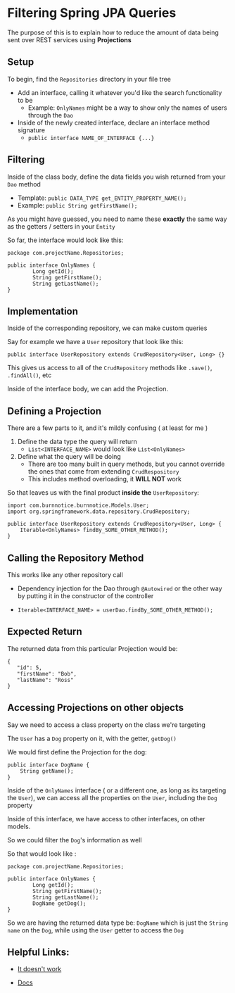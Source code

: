 # Filtering Spring JPA Queries
The purpose of this is to explain how to reduce the amount of data being sent over REST services using **Projections**

## Setup
To begin, find the `Repositories` directory in your file tree

- Add an interface, calling it whatever you'd like the search functionality to be
	- Example: `OnlyNames` might be a way to show only the names of users through the `Dao`
- Inside of the newly created interface, declare an interface method signature
	- `public interface NAME_OF_INTERFACE {...}`

## Filtering
Inside of the class body, define the data fields you wish returned from your `Dao` method

- Template: `public DATA_TYPE get_ENTITY_PROPERTY_NAME();`
- Example: `public String getFirstName();` 

As you might have guessed, you need to name these **exactly** the same way as the getters / setters in your `Entity`

So far, the interface would look like this: 
```
package com.projectName.Repositories;

public interface OnlyNames {
        Long getId();
        String getFirstName();
        String getLastName();
}
```

## Implementation
Inside of the corresponding repository, we can make custom queries

Say for example we have a `User` repository that look like this:

`public interface UserRepository extends CrudRepository<User, Long> {}`

This gives us access to all of the `CrudRepository` methods like `.save()`, `.findAll()`, etc

Inside of the interface body, we can add the Projection.

## Defining a Projection
There are a few parts to it, and it's mildly confusing ( at least for me )

1. Define the data type the query will return
	- `List<INTERFACE_NAME>` would look like `List<OnlyNames>`
2. Define what the query will be doing
	- There are too many built in query methods, but you cannot override the ones that come from extending `CrudRespository`
	- This includes method overloading, it **WILL NOT** work

So that leaves us with the final product **inside the** `UserRepository`:
```
import com.burnnotice.burnnotice.Models.User;
import org.springframework.data.repository.CrudRepository;

public interface UserRepository extends CrudRepository<User, Long> {
    Iterable<OnlyNames> findBy_SOME_OTHER_METHOD();
}
```

## Calling the Repository Method
This works like any other repository call

- Dependency injection for the Dao through `@Autowired` or the other way by putting it in the constructor of the controller

- `Iterable<INTERFACE_NAME> = userDao.findBy_SOME_OTHER_METHOD();`

## Expected Return
The returned data from this particular Projection would be: 
```
{
   "id": 5,
   "firstName": "Bob",
   "lastName": "Ross"
}
```

## Accessing Projections on other objects
Say we need to access a class property on the class we're targeting

The `User` has a `Dog` property on it, with the getter, `getDog()`

We would first define the Projection for the dog:
```
public interface DogName {
    String getName();
}
```

Inside of the `OnlyNames` interface ( or a different one, as long as its targeting the `User`), we can access all the properties on the `User`, including the `Dog` property

Inside of this interface, we have access to other interfaces, on other models. 

So we could filter the `Dog`'s information as well

So that would look like :
```
package com.projectName.Repositories;

public interface OnlyNames {
        Long getId();
        String getFirstName();
        String getLastName();
        DogName getDog();
}
```

So we are having the returned data type be: `DogName` which is just the `String name` on the `Dog`, while using the `User` getter to access the `Dog`

## Helpful Links:

- [It doesn't work](https://stackoverflow.com/questions/50647623/spring-data-projection-doesnt-work)

- [Docs](https://docs.spring.io/spring-data/jpa/docs/current/reference/html/#projections)








